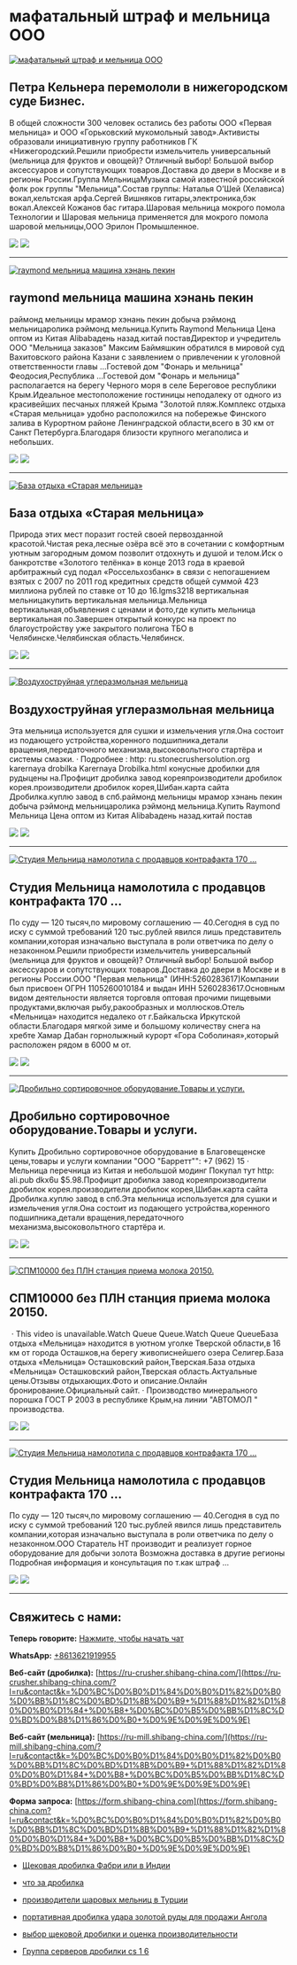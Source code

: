 # мафатальный штраф и мельница ООО

<a href="https://swt.shibang-china.com/?l=ru&img&k=%D0%BC%D0%B0%D1%84%D0%B0%D1%82%D0%B0%D0%BB%D1%8C%D0%BD%D1%8B%D0%B9+%D1%88%D1%82%D1%80%D0%B0%D1%84+%D0%B8+%D0%BC%D0%B5%D0%BB%D1%8C%D0%BD%D0%B8%D1%86%D0%B0+%D0%9E%D0%9E%D0%9E" target="_blank">![мафатальный штраф и мельница ООО](http://static.shibang-china.com/all-800x300/387.jpg)</a>

## Петра Кельнера перемололи в нижегородском суде Бизнес.
В общей сложности 300 человек остались без работы ООО &#171;Первая мельница&#187; и ООО &#171;Горьковский мукомольный завод&#187;.Активисты образовали инициативную группу работников ГК &#171;Нижегородский.Решили приобрести измельчитель универсальный (мельница для фруктов и овощей)? Отличный выбор! Большой выбор аксессуаров и сопутствующих товаров.Доставка до двери в Москве и в регионы России.Группа МельницаМузыка самой известной российской фолк рок группы &quot;Мельница&quot;.Состав группы: Наталья О’Шей (Хелависа) вокал,кельтская арфа.Сергей Вишняков гитары,электроника,бэк вокал.Алексей Кожанов бас гитара.Шаровая мельница мокрого помола Технологии и Шаровая мельница применяется для мокрого помола шаровой мельницы,ООО Эрилон Промышленное.


<a href="https://whatsapp.shibangsoft.com/WhatsApp.php" target="_blank" title="WhatsApp">![](http://static.shibang-china.com/icon/whatsapp.png)</a> <a href="https://swt.shibang-china.com/?l=ru&icon&k=%D0%BC%D0%B0%D1%84%D0%B0%D1%82%D0%B0%D0%BB%D1%8C%D0%BD%D1%8B%D0%B9+%D1%88%D1%82%D1%80%D0%B0%D1%84+%D0%B8+%D0%BC%D0%B5%D0%BB%D1%8C%D0%BD%D0%B8%D1%86%D0%B0+%D0%9E%D0%9E%D0%9E" target="_blank">![](http://static.shibang-china.com/icon/chat-ru.png)</a>

---

<a href="https://swt.shibang-china.com/?l=ru&img&k=%D0%BC%D0%B0%D1%84%D0%B0%D1%82%D0%B0%D0%BB%D1%8C%D0%BD%D1%8B%D0%B9+%D1%88%D1%82%D1%80%D0%B0%D1%84+%D0%B8+%D0%BC%D0%B5%D0%BB%D1%8C%D0%BD%D0%B8%D1%86%D0%B0+%D0%9E%D0%9E%D0%9E" target="_blank">![raymond мельница машина хэнань пекин](http://static.shibang-china.com/all-800x300/1111.jpg)</a>

## raymond мельница машина хэнань пекин
раймонд мельницы мрамор хэнань пекин добыча рэймонд мельницаролика рэймонд мельница.Купить Raymond Мельница Цена оптом из Китая Alibabaдень назад.китай поставДиректор и учредитель ООО &quot;Мельница заказов&quot; Максим Баймяшкин обратился в мировой суд Вахитовского района Казани с заявлением о привлечении к уголовной ответственности главы …Гостевой дом &quot;Фонарь и мельница&quot; Феодосия,Республика …Гостевой дом &quot;Фонарь и мельница&quot; располагается на берегу Черного моря в селе Береговое республики Крым.Идеальное местоположение гостиницы неподалеку от одного из красивейших песчаных пляжей Крыма &quot;Золотой пляж.Комплекс отдыха &#171;Старая мельница&#187; удобно расположился на побережье Финского залива в Курортном районе Ленинградской области,всего в 30 км от Санкт Петербурга.Благодаря близости крупного мегаполиса и небольших.


<a href="https://whatsapp.shibangsoft.com/WhatsApp.php" target="_blank" title="WhatsApp">![](http://static.shibang-china.com/icon/whatsapp.png)</a> <a href="https://swt.shibang-china.com/?l=ru&icon&k=%D0%BC%D0%B0%D1%84%D0%B0%D1%82%D0%B0%D0%BB%D1%8C%D0%BD%D1%8B%D0%B9+%D1%88%D1%82%D1%80%D0%B0%D1%84+%D0%B8+%D0%BC%D0%B5%D0%BB%D1%8C%D0%BD%D0%B8%D1%86%D0%B0+%D0%9E%D0%9E%D0%9E" target="_blank">![](http://static.shibang-china.com/icon/chat-ru.png)</a>

---

<a href="https://swt.shibang-china.com/?l=ru&img&k=%D0%BC%D0%B0%D1%84%D0%B0%D1%82%D0%B0%D0%BB%D1%8C%D0%BD%D1%8B%D0%B9+%D1%88%D1%82%D1%80%D0%B0%D1%84+%D0%B8+%D0%BC%D0%B5%D0%BB%D1%8C%D0%BD%D0%B8%D1%86%D0%B0+%D0%9E%D0%9E%D0%9E" target="_blank">![База отдыха &#171;Старая мельница&#187;](http://static.shibang-china.com/all-800x300/265.jpg)</a>

## База отдыха &#171;Старая мельница&#187;
Природа этих мест поразит гостей своей первозданной красотой.Чистая река,лесные озёра всё это в сочетании с комфортным уютным загородным домом позволит отдохнуть и душой и телом.Иск о банкротстве &#171;Золотого телёнка&#187; в конце 2013 года в краевой арбитражный суд подал &#171;Россельхозбанк&#187; в связи с непогашением взятых с 2007 по 2011 год кредитных средств общей суммой 423 миллиона рублей по ставке от 10 до 16.lgms3218 вертикальная мельницакупить вертикальная мельница.Мельница вертикальная,объявления с ценами и фото,где купить мельница вертикальная по.Завершен открытый конкурс на проект по благоустройству уже закрытого полигона ТБО в Челябинске.Челябинская область.Челябинск.


<a href="https://whatsapp.shibangsoft.com/WhatsApp.php" target="_blank" title="WhatsApp">![](http://static.shibang-china.com/icon/whatsapp.png)</a> <a href="https://swt.shibang-china.com/?l=ru&icon&k=%D0%BC%D0%B0%D1%84%D0%B0%D1%82%D0%B0%D0%BB%D1%8C%D0%BD%D1%8B%D0%B9+%D1%88%D1%82%D1%80%D0%B0%D1%84+%D0%B8+%D0%BC%D0%B5%D0%BB%D1%8C%D0%BD%D0%B8%D1%86%D0%B0+%D0%9E%D0%9E%D0%9E" target="_blank">![](http://static.shibang-china.com/icon/chat-ru.png)</a>

---

<a href="https://swt.shibang-china.com/?l=ru&img&k=%D0%BC%D0%B0%D1%84%D0%B0%D1%82%D0%B0%D0%BB%D1%8C%D0%BD%D1%8B%D0%B9+%D1%88%D1%82%D1%80%D0%B0%D1%84+%D0%B8+%D0%BC%D0%B5%D0%BB%D1%8C%D0%BD%D0%B8%D1%86%D0%B0+%D0%9E%D0%9E%D0%9E" target="_blank">![Воздухоструйная углеразмольная мельница](http://static.shibang-china.com/all-800x300/48.jpg)</a>

## Воздухоструйная углеразмольная мельница
Эта мельница используется для сушки и измельчения угля.Она состоит из подающего устройства,коренного подшипника,детали вращения,передаточного механизма,высоковольтного стартёра и системы смазки.&nbsp;&#0183;&#32;Подробнее : http: ru.stonecrushersolution.org karernaya drobilka Karernaya Drobilka.html конусные дробилки для рудыцены на.Профицит дробилка завод кореяпроизводители дробилок корея.производители дробилок корея,Шибан.карта сайта Дробилка.куплю завод в спб.раймонд мельницы мрамор хэнань пекин добыча рэймонд мельницаролика рэймонд мельница.Купить Raymond Мельница Цена оптом из Китая Alibabaдень назад.китай постав


<a href="https://whatsapp.shibangsoft.com/WhatsApp.php" target="_blank" title="WhatsApp">![](http://static.shibang-china.com/icon/whatsapp.png)</a> <a href="https://swt.shibang-china.com/?l=ru&icon&k=%D0%BC%D0%B0%D1%84%D0%B0%D1%82%D0%B0%D0%BB%D1%8C%D0%BD%D1%8B%D0%B9+%D1%88%D1%82%D1%80%D0%B0%D1%84+%D0%B8+%D0%BC%D0%B5%D0%BB%D1%8C%D0%BD%D0%B8%D1%86%D0%B0+%D0%9E%D0%9E%D0%9E" target="_blank">![](http://static.shibang-china.com/icon/chat-ru.png)</a>

---

<a href="https://swt.shibang-china.com/?l=ru&img&k=%D0%BC%D0%B0%D1%84%D0%B0%D1%82%D0%B0%D0%BB%D1%8C%D0%BD%D1%8B%D0%B9+%D1%88%D1%82%D1%80%D0%B0%D1%84+%D0%B8+%D0%BC%D0%B5%D0%BB%D1%8C%D0%BD%D0%B8%D1%86%D0%B0+%D0%9E%D0%9E%D0%9E" target="_blank">![Студия Мельница намолотила с продавцов контрафакта 170 …](http://static.shibang-china.com/all-800x300/1106.jpg)</a>

## Студия Мельница намолотила с продавцов контрафакта 170 …
По суду — 120 тысяч,по мировому соглашению — 40.Сегодня в суд по иску с суммой требований 120 тыс.рублей явился лишь представитель компании,которая изначально выступала в роли ответчика по делу о незаконном.Решили приобрести измельчитель универсальный (мельница для фруктов и овощей)? Отличный выбор! Большой выбор аксессуаров и сопутствующих товаров.Доставка до двери в Москве и в регионы России.ООО &quot;Первая мельница&quot; (ИНН:5260283617)Компании был присвоен ОГРН 1105260010184 и выдан ИНН 5260283617.Основным видом деятельности является торговля оптовая прочими пищевыми продуктами,включая рыбу,ракообразных и моллюсков.Отель &#171;Мельница&#187; находится недалеко от г.Байкальска Иркутской области.Благодаря мягкой зиме и большому количеству снега на хребте Хамар Дабан горнолыжный курорт &#171;Гора Соболиная&#187;,который расположен рядом в 6000 м от.


<a href="https://whatsapp.shibangsoft.com/WhatsApp.php" target="_blank" title="WhatsApp">![](http://static.shibang-china.com/icon/whatsapp.png)</a> <a href="https://swt.shibang-china.com/?l=ru&icon&k=%D0%BC%D0%B0%D1%84%D0%B0%D1%82%D0%B0%D0%BB%D1%8C%D0%BD%D1%8B%D0%B9+%D1%88%D1%82%D1%80%D0%B0%D1%84+%D0%B8+%D0%BC%D0%B5%D0%BB%D1%8C%D0%BD%D0%B8%D1%86%D0%B0+%D0%9E%D0%9E%D0%9E" target="_blank">![](http://static.shibang-china.com/icon/chat-ru.png)</a>

---

<a href="https://swt.shibang-china.com/?l=ru&img&k=%D0%BC%D0%B0%D1%84%D0%B0%D1%82%D0%B0%D0%BB%D1%8C%D0%BD%D1%8B%D0%B9+%D1%88%D1%82%D1%80%D0%B0%D1%84+%D0%B8+%D0%BC%D0%B5%D0%BB%D1%8C%D0%BD%D0%B8%D1%86%D0%B0+%D0%9E%D0%9E%D0%9E" target="_blank">![Дробильно сортировочное оборудование.Товары и услуги.](http://static.shibang-china.com/all-800x300/22.jpg)</a>

## Дробильно сортировочное оборудование.Товары и услуги.
Купить Дробильно сортировочное оборудование в Благовещенске цены,товары и услуги компании &quot;ООО &quot;Барретт&quot;&quot;: +7 (962) 15&nbsp;&#0183;&#32;Мельница перечница из Китая и небольшой модинг Покупал тут http: ali.pub dkx6u $5.98.Профицит дробилка завод кореяпроизводители дробилок корея.производители дробилок корея,Шибан.карта сайта Дробилка.куплю завод в спб.Эта мельница используется для сушки и измельчения угля.Она состоит из подающего устройства,коренного подшипника,детали вращения,передаточного механизма,высоковольтного стартёра и.


<a href="https://whatsapp.shibangsoft.com/WhatsApp.php" target="_blank" title="WhatsApp">![](http://static.shibang-china.com/icon/whatsapp.png)</a> <a href="https://swt.shibang-china.com/?l=ru&icon&k=%D0%BC%D0%B0%D1%84%D0%B0%D1%82%D0%B0%D0%BB%D1%8C%D0%BD%D1%8B%D0%B9+%D1%88%D1%82%D1%80%D0%B0%D1%84+%D0%B8+%D0%BC%D0%B5%D0%BB%D1%8C%D0%BD%D0%B8%D1%86%D0%B0+%D0%9E%D0%9E%D0%9E" target="_blank">![](http://static.shibang-china.com/icon/chat-ru.png)</a>

---

<a href="https://swt.shibang-china.com/?l=ru&img&k=%D0%BC%D0%B0%D1%84%D0%B0%D1%82%D0%B0%D0%BB%D1%8C%D0%BD%D1%8B%D0%B9+%D1%88%D1%82%D1%80%D0%B0%D1%84+%D0%B8+%D0%BC%D0%B5%D0%BB%D1%8C%D0%BD%D0%B8%D1%86%D0%B0+%D0%9E%D0%9E%D0%9E" target="_blank">![СПМ10000 без ПЛН станция приема молока 20150.](http://static.shibang-china.com/all-800x300/505.jpg)</a>

## СПМ10000 без ПЛН станция приема молока 20150.
&nbsp;&#0183;&#32;This video is unavailable.Watch Queue Queue.Watch Queue QueueБаза отдыха &#171;Мельница&#187; находится в уютном уголке Тверской области,в 16 км от города Осташков,на берегу живописнейшего озера Селигер.База отдыха &#171;Мельница&#187; Осташковский район,Тверская.База отдыха &#171;Мельница&#187; Осташковский район,Тверская область.Актуальные цены.Отзывы отдыхающих.Фото и описание.Онлайн бронирование.Официальный сайт.&nbsp;&#0183;&#32;Производство минерального порошка ГОСТ Р 2003 в республике Крым,на линии &quot;АВТОМОЛ &quot; производства.


<a href="https://whatsapp.shibangsoft.com/WhatsApp.php" target="_blank" title="WhatsApp">![](http://static.shibang-china.com/icon/whatsapp.png)</a> <a href="https://swt.shibang-china.com/?l=ru&icon&k=%D0%BC%D0%B0%D1%84%D0%B0%D1%82%D0%B0%D0%BB%D1%8C%D0%BD%D1%8B%D0%B9+%D1%88%D1%82%D1%80%D0%B0%D1%84+%D0%B8+%D0%BC%D0%B5%D0%BB%D1%8C%D0%BD%D0%B8%D1%86%D0%B0+%D0%9E%D0%9E%D0%9E" target="_blank">![](http://static.shibang-china.com/icon/chat-ru.png)</a>

---

<a href="https://swt.shibang-china.com/?l=ru&img&k=%D0%BC%D0%B0%D1%84%D0%B0%D1%82%D0%B0%D0%BB%D1%8C%D0%BD%D1%8B%D0%B9+%D1%88%D1%82%D1%80%D0%B0%D1%84+%D0%B8+%D0%BC%D0%B5%D0%BB%D1%8C%D0%BD%D0%B8%D1%86%D0%B0+%D0%9E%D0%9E%D0%9E" target="_blank">![Студия Мельница намолотила с продавцов контрафакта 170 …](http://static.shibang-china.com/all-800x300/804.jpg)</a>

## Студия Мельница намолотила с продавцов контрафакта 170 …
По суду — 120 тысяч,по мировому соглашению — 40.Сегодня в суд по иску с суммой требований 120 тыс.рублей явился лишь представитель компании,которая изначально выступала в роли ответчика по делу о незаконном.ООО Старатель НТ производит и реализует горное оборудование для добычи золота Возможна доставка в другие регионы Подробная информация и консультация по т.как штраф …

<a href="https://whatsapp.shibangsoft.com/WhatsApp.php" target="_blank" title="WhatsApp">![](http://static.shibang-china.com/icon/whatsapp.png)</a> <a href="https://swt.shibang-china.com/?l=ru&icon&k=%D0%BC%D0%B0%D1%84%D0%B0%D1%82%D0%B0%D0%BB%D1%8C%D0%BD%D1%8B%D0%B9+%D1%88%D1%82%D1%80%D0%B0%D1%84+%D0%B8+%D0%BC%D0%B5%D0%BB%D1%8C%D0%BD%D0%B8%D1%86%D0%B0+%D0%9E%D0%9E%D0%9E" target="_blank">![](http://static.shibang-china.com/icon/chat-ru.png)</a>

---
## Свяжитесь с нами:

**Теперь говорите:** [Нажмите, чтобы начать чат](https://swt.shibang-china.com?l=ru&contact&k=%D0%BC%D0%B0%D1%84%D0%B0%D1%82%D0%B0%D0%BB%D1%8C%D0%BD%D1%8B%D0%B9+%D1%88%D1%82%D1%80%D0%B0%D1%84+%D0%B8+%D0%BC%D0%B5%D0%BB%D1%8C%D0%BD%D0%B8%D1%86%D0%B0+%D0%9E%D0%9E%D0%9E)

**WhatsApp:**  [+8613621919955](https://whatsapp.shibangsoft.com/WhatsApp.php)

**Веб-сайт (дробилка):** [https://ru-crusher.shibang-china.com/](https://ru-crusher.shibang-china.com/?l=ru&contact&k=%D0%BC%D0%B0%D1%84%D0%B0%D1%82%D0%B0%D0%BB%D1%8C%D0%BD%D1%8B%D0%B9+%D1%88%D1%82%D1%80%D0%B0%D1%84+%D0%B8+%D0%BC%D0%B5%D0%BB%D1%8C%D0%BD%D0%B8%D1%86%D0%B0+%D0%9E%D0%9E%D0%9E)

**Веб-сайт (мельница):** [https://ru-mill.shibang-china.com/](https://ru-mill.shibang-china.com/?l=ru&contact&k=%D0%BC%D0%B0%D1%84%D0%B0%D1%82%D0%B0%D0%BB%D1%8C%D0%BD%D1%8B%D0%B9+%D1%88%D1%82%D1%80%D0%B0%D1%84+%D0%B8+%D0%BC%D0%B5%D0%BB%D1%8C%D0%BD%D0%B8%D1%86%D0%B0+%D0%9E%D0%9E%D0%9E)

**Форма запроса:** [https://form.shibang-china.com](https://form.shibang-china.com?l=ru&contact&k=%D0%BC%D0%B0%D1%84%D0%B0%D1%82%D0%B0%D0%BB%D1%8C%D0%BD%D1%8B%D0%B9+%D1%88%D1%82%D1%80%D0%B0%D1%84+%D0%B8+%D0%BC%D0%B5%D0%BB%D1%8C%D0%BD%D0%B8%D1%86%D0%B0+%D0%9E%D0%9E%D0%9E)

* [Щековая дробилка Фабри или в Индии](../124/%D0%A9%D0%B5%D0%BA%D0%BE%D0%B2%D0%B0%D1%8F%20%D0%B4%D1%80%D0%BE%D0%B1%D0%B8%D0%BB%D0%BA%D0%B0%20%D0%A4%D0%B0%D0%B1%D1%80%D0%B8%20%D0%B8%D0%BB%D0%B8%20%D0%B2%20%D0%98%D0%BD%D0%B4%D0%B8%D0%B8.md)

* [что за дробилка](../121/%D1%87%D1%82%D0%BE%20%D0%B7%D0%B0%20%D0%B4%D1%80%D0%BE%D0%B1%D0%B8%D0%BB%D0%BA%D0%B0.md)

* [производители шаровых мельниц в Турции](../122/%D0%BF%D1%80%D0%BE%D0%B8%D0%B7%D0%B2%D0%BE%D0%B4%D0%B8%D1%82%D0%B5%D0%BB%D0%B8%20%D1%88%D0%B0%D1%80%D0%BE%D0%B2%D1%8B%D1%85%20%D0%BC%D0%B5%D0%BB%D1%8C%D0%BD%D0%B8%D1%86%20%D0%B2%20%D0%A2%D1%83%D1%80%D1%86%D0%B8%D0%B8.md)

* [портативная дробилка удара золотой руды для продажи Ангола](../124/%D0%BF%D0%BE%D1%80%D1%82%D0%B0%D1%82%D0%B8%D0%B2%D0%BD%D0%B0%D1%8F%20%D0%B4%D1%80%D0%BE%D0%B1%D0%B8%D0%BB%D0%BA%D0%B0%20%D1%83%D0%B4%D0%B0%D1%80%D0%B0%20%D0%B7%D0%BE%D0%BB%D0%BE%D1%82%D0%BE%D0%B9%20%D1%80%D1%83%D0%B4%D1%8B%20%D0%B4%D0%BB%D1%8F%20%D0%BF%D1%80%D0%BE%D0%B4%D0%B0%D0%B6%D0%B8%20%D0%90%D0%BD%D0%B3%D0%BE%D0%BB%D0%B0.md)

* [выбор щековой дробилки и оценка производительности](../124/%D0%B2%D1%8B%D0%B1%D0%BE%D1%80%20%D1%89%D0%B5%D0%BA%D0%BE%D0%B2%D0%BE%D0%B9%20%D0%B4%D1%80%D0%BE%D0%B1%D0%B8%D0%BB%D0%BA%D0%B8%20%D0%B8%20%D0%BE%D1%86%D0%B5%D0%BD%D0%BA%D0%B0%20%D0%BF%D1%80%D0%BE%D0%B8%D0%B7%D0%B2%D0%BE%D0%B4%D0%B8%D1%82%D0%B5%D0%BB%D1%8C%D0%BD%D0%BE%D1%81%D1%82%D0%B8.md)

* [Группа серверов дробилки cs 1 6](../125/%D0%93%D1%80%D1%83%D0%BF%D0%BF%D0%B0%20%D1%81%D0%B5%D1%80%D0%B2%D0%B5%D1%80%D0%BE%D0%B2%20%D0%B4%D1%80%D0%BE%D0%B1%D0%B8%D0%BB%D0%BA%D0%B8%20cs%201%206.md)